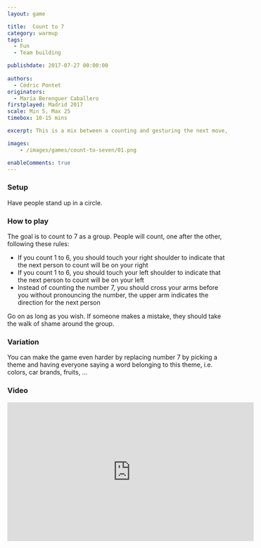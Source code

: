```yaml
---
layout: game

title:  Count to 7
category: warmup
tags:
  - Fun
  - Team building

publishdate: 2017-07-27 00:00:00
  
authors: 
  - Cédric Pontet
originators: 
  - María Berenguer Caballero
firstplayed: Madrid 2017
scale: Min 5, Max 25
timebox: 10-15 mins

excerpt: This is a mix between a counting and gesturing the next move, with some nice tricks to it.

images:
    - /images/games/count-to-seven/01.png

enableComments: true
---
```



### Setup

Have people stand up in a circle.

### How to play

The goal is to count to 7 as a group.
People will count, one after the other, following these rules:

* If you count 1 to 6, you should touch your right shoulder to indicate that the next person to count will be on your right
* If you count 1 to 6, you should touch your left shoulder to indicate that the next person to count will be on your left
* Instead of counting the number 7, you should cross your arms before you without pronouncing the number, the upper arm indicates the direction for the next person

Go on as long as you wish.
If someone makes a mistake, they should take the walk of shame around the group.

### Variation
You can make the game even harder by replacing number 7 by picking a theme and having everyone saying a word belonging to this theme, i.e. colors, car brands, fruits, ...


### Video

<iframe width="560" height="315" src="https://www.youtube.com/embed/wwzNHxB0Shw" frameborder="0" allowfullscreen></iframe>